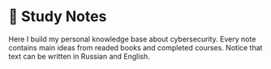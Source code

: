 # 📔 Study Notes

Here I build my personal knowledge base about cybersecurity.
Every note contains main ideas from readed books and completed courses. Notice that text can be written in Russian and English.